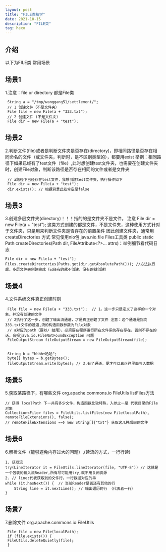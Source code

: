 ```yaml
---
layout: post
title: "FILE类精学"
date: 2021-10-15
description: "FILE类"
tag: hexo
---   
```

## 介绍
以下为FILE类 常用场景

## 场景1
 1.注意：file or directory 都是File类
 
     String a = "/tmp/wanggang51/settlement/";
     // 1 创建文件（不是文件夹）
     File file = new File(a + "333.txt");
     // 2 创建文件 (不是文件夹)
     File dir = new File(a + "test");
     
## 场景2    
 2.判断文件(file)或者是判断文件夹是否存在(directory)，即相同路径是否存在相同命名的文件（或文件夹，判断时，是不区别类型的），都要用exist 
   举例：相同路径下如果已经有了test文件（file）,此时想创建test文件夹，也需要在创建文件夹时，创建File对象，判断该路径是否存在相同的文件或者是文件夹
   
     // a路径下已经存在test文件，我想创建test文件夹，执行操作如下
     File dir = new File(a + "test");
     dir.exists(); // 根据背景此处肯定是false
     
## 场景3     
 3.创建多层文件夹(directory)！！！指的的是文件夹不是文件。
   注意 File dir = new File(a + "test"); 这类方式创建的都是文件，不是文件夹，这种使用方式针对于文件夹，只是用来判断文件夹是否存在的前置条件
   因此创建文件夹，通常用createDirectories 方式
   常见使用nio包 java.nio.file  Files工具类
    public static Path createDirectories(Path dir, FileAttribute<?>... attrs)：举例细节看代码日志

    File dir = new File(a + "test");
    Files.createDirectories(Paths.get(dir.getAbsolutePath())); //方法执行后，多层文件夹创建完成（已经有的就不创建，没有的就创建）
    
## 场景4  
 4.文件系统文件真正创建时刻
 
     
     File file = new File(a + "333.txt");  // 1。这一步只是定义了这样的一个对象，并没有创建的文件
     // 2执行了这一步，创建了输出流通道，才是真正创建了文件 注意：这个通道是指向333.txt文件的通道,流的构造函数参数为File对象
     // a对应的path（要以/ 结尾），必须要在程序运行所在文件系统存在存在，否则不存在的话，会报java.io.FileNotFoundException 问题
     FileOutputStream fileOutputStream = new FileOutputStream(file); 
     
     
     String b = "hhhh+哈哈";
     byte[] bytes = b.getBytes();
     fileOutputStream.write(bytes); // 3.有了通道，便才可以真正往里面写入数据
     
## 场景5     
 5.获取某路径下，有哪些文件
    org.apache.commons.io FileUtils listFiles方法
    
    // 获得 localPath 下一共有多少文件，构造函数比较特殊，入参之一是 代表目录的File对象                 
    Collection<File> files = FileUtils.listFiles(new File(localPath), remoteFileExtensions(), false);
    // remoteFileExtensions ==》 new String[]{"txt"} 获取这几种后缀的文件

## 场景6    
 6.解析文件（能够避免内存过大的问题）,(读流的方式，一行行读)
    
    1. 获取流
    try(LineIterator it = FileUtils.lineIterator(file, "UTF-8")) // 这就是一个包装的输入流Reader,所有尽可能用try,就不用关闭资源
    2. // line:代表获取到的文件行，一行数据对应的串
    while (it.hasNext()) {  // 当前Reader是否还有其他的行
        String line = it.nextLine(); // 输出遍历的行 （代表着一行）
    }

## 场景7

 7.删除文件 org.apache.commons.io.FileUtils
 
     File file = new File(localPath);
     if (file.exists()) {
     FileUtils.deleteQuietly(file);
     }
           
    
  
              
    
     



